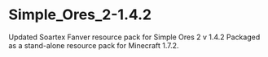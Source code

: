 Simple_Ores_2-1.4.2
===================

Updated Soartex Fanver resource pack for Simple Ores 2 v 1.4.2
Packaged as a stand-alone resource pack for Minecraft 1.7.2.
